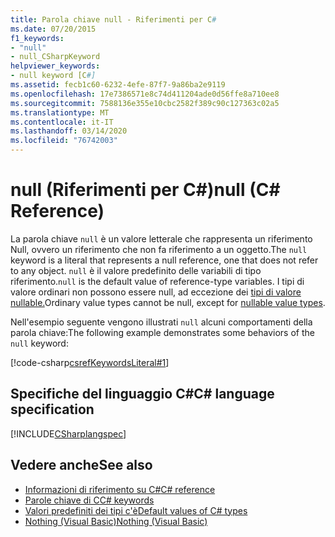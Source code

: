 ```yaml
---
title: Parola chiave null - Riferimenti per C#
ms.date: 07/20/2015
f1_keywords:
- "null"
- null_CSharpKeyword
helpviewer_keywords:
- null keyword [C#]
ms.assetid: fecb1c60-6232-4efe-87f7-9a86ba2e9119
ms.openlocfilehash: 17e7386571e8c74d411204ade0d56ffe8a710ee8
ms.sourcegitcommit: 7588136e355e10cbc2582f389c90c127363c02a5
ms.translationtype: MT
ms.contentlocale: it-IT
ms.lasthandoff: 03/14/2020
ms.locfileid: "76742003"
---
```

# <a name="null-c-reference"></a><span data-ttu-id="43006-102">null (Riferimenti per C#)</span><span class="sxs-lookup"><span data-stu-id="43006-102">null (C# Reference)</span></span>

<span data-ttu-id="43006-103">La parola chiave `null` è un valore letterale che rappresenta un riferimento Null, ovvero un riferimento che non fa riferimento a un oggetto.</span><span class="sxs-lookup"><span data-stu-id="43006-103">The `null` keyword is a literal that represents a null reference, one that does not refer to any object.</span></span> <span data-ttu-id="43006-104">`null` è il valore predefinito delle variabili di tipo riferimento.</span><span class="sxs-lookup"><span data-stu-id="43006-104">`null` is the default value of reference-type variables.</span></span> <span data-ttu-id="43006-105">I tipi di valore ordinari non possono essere null, ad eccezione dei [tipi di valore nullable.](../builtin-types/nullable-value-types.md)</span><span class="sxs-lookup"><span data-stu-id="43006-105">Ordinary value types cannot be null, except for [nullable value types](../builtin-types/nullable-value-types.md).</span></span>

<span data-ttu-id="43006-106">Nell'esempio seguente vengono illustrati `null` alcuni comportamenti della parola chiave:</span><span class="sxs-lookup"><span data-stu-id="43006-106">The following example demonstrates some behaviors of the `null` keyword:</span></span>

[!code-csharp[csrefKeywordsLiteral#1](~/samples/snippets/csharp/VS_Snippets_VBCSharp/csrefKeywordsLiteral/CS/csrefKeywordsLiteral.cs#1)]

## <a name="c-language-specification"></a><span data-ttu-id="43006-107">Specifiche del linguaggio C#</span><span class="sxs-lookup"><span data-stu-id="43006-107">C# language specification</span></span>

[!INCLUDE[CSharplangspec](~/includes/csharplangspec-md.md)]

## <a name="see-also"></a><span data-ttu-id="43006-108">Vedere anche</span><span class="sxs-lookup"><span data-stu-id="43006-108">See also</span></span>

- [<span data-ttu-id="43006-109">Informazioni di riferimento su C#</span><span class="sxs-lookup"><span data-stu-id="43006-109">C# reference</span></span>](../index.md)
- [<span data-ttu-id="43006-110">Parole chiave di C</span><span class="sxs-lookup"><span data-stu-id="43006-110">C# keywords</span></span>](index.md)
- [<span data-ttu-id="43006-111">Valori predefiniti dei tipi c'è</span><span class="sxs-lookup"><span data-stu-id="43006-111">Default values of C# types</span></span>](../builtin-types/default-values.md)
- [<span data-ttu-id="43006-112">Nothing (Visual Basic)</span><span class="sxs-lookup"><span data-stu-id="43006-112">Nothing (Visual Basic)</span></span>](../../../visual-basic/language-reference/nothing.md)
